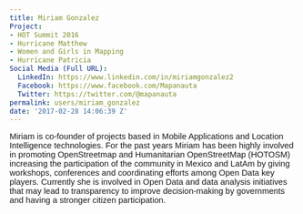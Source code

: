 ```yaml
---
title: Miriam Gonzalez
Project:
- HOT Summit 2016
- Hurricane Matthew
- Women and Girls in Mapping
- Hurricane Patricia
Social Media (Full URL):
  LinkedIn: https://www.linkedin.com/in/miriamgonzalez2
  Facebook: https://www.facebook.com/Mapanauta
  Twitter: https://twitter.com/@mapanauta
permalink: users/miriam_gonzalez
date: '2017-02-28 14:06:39 Z'
---
```

<p><span id="docs-internal-guid-0f272b5e-21b1-3b9b-02dd-c1245ce21cef" style="font-weight: normal;"><span style="font-size: 11pt; font-family: Arial; background-color: transparent; font-weight: 400; font-style: normal; font-variant-ligatures: normal; font-variant-caps: normal; white-space: pre-wrap;">Miriam is co-founder of projects based in Mobile Applications and Location Intelligence technologies. For the past years Miriam has been highly involved in promoting OpenStreetmap and Humanitarian OpenStreetMap (HOTOSM) increasing the participation of the community in Mexico and LatAm by giving workshops, conferences and coordinating efforts among Open Data key players. Currently she is involved in Open Data and data analysis initiatives that may lead to transparency to improve decision-making by governments and having a stronger citizen participation.</span></span></p>

